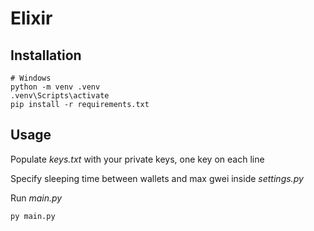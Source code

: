 # Elixir


## Installation

```
# Windows
python -m venv .venv
.venv\Scripts\activate
pip install -r requirements.txt
```

## Usage

Populate _keys.txt_ with your private keys, one key on each line

Specify sleeping time between wallets and max gwei inside _settings.py_

Run _main.py_

```python
py main.py
```

